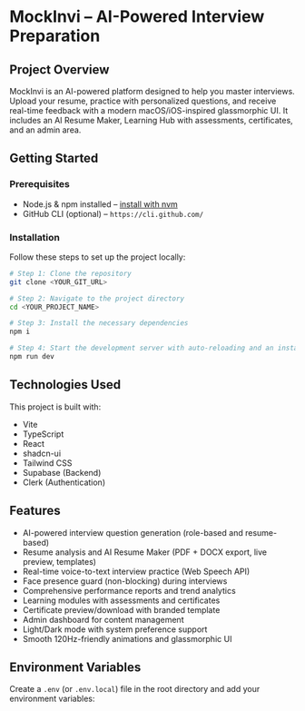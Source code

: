 # MockInvi – AI-Powered Interview Preparation

## Project Overview

MockInvi is an AI-powered platform designed to help you master interviews. Upload your resume, practice with personalized questions, and receive real-time feedback with a modern macOS/iOS-inspired glassmorphic UI. It includes an AI Resume Maker, Learning Hub with assessments, certificates, and an admin area.

## Getting Started

### Prerequisites

- Node.js & npm installed – [install with nvm](https://github.com/nvm-sh/nvm#installing-and-updating)
- GitHub CLI (optional) – `https://cli.github.com/`

### Installation

Follow these steps to set up the project locally:

```sh
# Step 1: Clone the repository
git clone <YOUR_GIT_URL>

# Step 2: Navigate to the project directory
cd <YOUR_PROJECT_NAME>

# Step 3: Install the necessary dependencies
npm i

# Step 4: Start the development server with auto-reloading and an instant preview
npm run dev
```

## Technologies Used

This project is built with:

- Vite
- TypeScript
- React
- shadcn-ui
- Tailwind CSS
- Supabase (Backend)
- Clerk (Authentication)

## Features

- AI-powered interview question generation (role-based and resume-based)
- Resume analysis and AI Resume Maker (PDF + DOCX export, live preview, templates)
- Real-time voice-to-text interview practice (Web Speech API)
- Face presence guard (non-blocking) during interviews
- Comprehensive performance reports and trend analytics
- Learning modules with assessments and certificates
- Certificate preview/download with branded template
- Admin dashboard for content management
- Light/Dark mode with system preference support
- Smooth 120Hz-friendly animations and glassmorphic UI

## Environment Variables

Create a `.env` (or `.env.local`) file in the root directory and add your environment variables:
